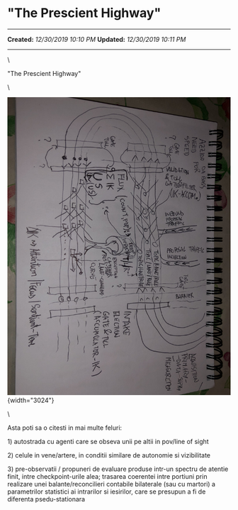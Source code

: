 "The Prescient Highway"
=======================

  -------------- -----------------------
  **Created:**   *12/30/2019 10:10 PM*
  **Updated:**   *12/30/2019 10:11 PM*
  -------------- -----------------------

\

"The Prescient Highway"

\

![](“The%20Prescient%20Highway”_files/Image%2020191230%20221105.jpg "Attachment"){width="3024"}

\

Asta poti sa o citesti in mai multe feluri:

1\) autostrada cu agenti care se obseva unii pe altii in pov/line of
sight

2\) celule in vene/artere, in conditii similare de autonomie si
vizibilitate

3\) pre-observatii / propuneri de evaluare produse intr-un spectru de
atentie finit, intre checkpoint-urile alea; trasarea coerentei intre
portiuni prin realizare unei balante/reconcilieri contabile bilaterale
(sau cu martori) a parametrilor statistici ai intrarilor si iesirilor,
care se presupun a fi de diferenta psedu-stationara

 
